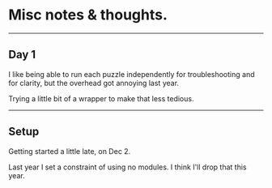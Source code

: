 # Misc notes & thoughts.


---
## Day 1

I like being able to run each puzzle independently for troubleshooting and for clarity, but the overhead got annoying last year.

Trying a little bit of a wrapper to make that less tedious.


---
## Setup


Getting started a little late, on Dec 2.

Last year I set a constraint of using no modules. I think I'll drop that this year.

